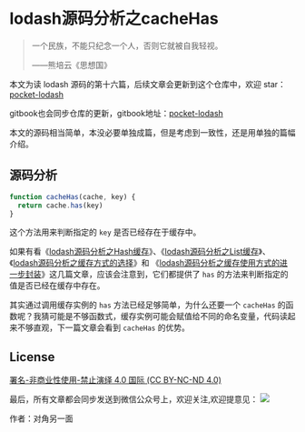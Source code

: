 # lodash源码分析之cacheHas

> 一个民族，不能只纪念一个人，否则它就被自我轻视。
>
> ——熊培云《思想国》

本文为读 lodash 源码的第十六篇，后续文章会更新到这个仓库中，欢迎 star：[pocket-lodash](https://github.com/yeyuqiudeng/pocket-lodash)

gitbook也会同步仓库的更新，gitbook地址：[pocket-lodash](https://www.gitbook.com/book/yeyuqiudeng/pocket-lodash/details)

本文的源码相当简单，本没必要单独成篇，但是考虑到一致性，还是用单独的篇幅介绍。

## 源码分析

```javascript
function cacheHas(cache, key) {
  return cache.has(key)
}
```

这个方法用来判断指定的 `key` 是否已经存在于缓存中。

如果有看《[lodash源码分析之Hash缓存](Hash.md)》、《[lodash源码分析之List缓存](ListCache.md)》、《[lodash源码分析之缓存方式的选择](MapCache.md)》和 《[lodash源码分析之缓存使用方式的进一步封装](SetCache.md)》这几篇文章，应该会注意到，它们都提供了 `has` 的方法来判断指定的值是否已经在缓存中存在。

其实通过调用缓存实例的 `has` 方法已经足够简单，为什么还要一个 `cacheHas` 的函数呢？我猜可能是不够函数式，缓存实例可能会赋值给不同的命名变量，代码读起来不够直观，下一篇文章会看到 `cacheHas` 的优势。

## License

[署名-非商业性使用-禁止演绎 4.0 国际 (CC BY-NC-ND 4.0)](http://creativecommons.org/licenses/by-nc-nd/4.0/)

最后，所有文章都会同步发送到微信公众号上，欢迎关注,欢迎提意见：  ![](https://raw.githubusercontent.com/yeyuqiudeng/resource/master/images/qrcode_front-end-article.jpg) 

作者：对角另一面